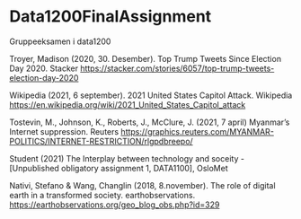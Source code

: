 # Data1200FinalAssignment

Gruppeeksamen i data1200

<!--Kilder-->

Troyer, Madison (2020, 30. Desember). Top Trump Tweets Since Election Day 2020. Stacker https://stacker.com/stories/6057/top-trump-tweets-election-day-2020

Wikipedia (2021, 6 september). 2021 United States Capitol Attack. Wikipedia https://en.wikipedia.org/wiki/2021_United_States_Capitol_attack

Tostevin, M., Johnson, K., Roberts, J., McClure, J. (2021, 7 april) Myanmar’s Internet suppression. Reuters https://graphics.reuters.com/MYANMAR-POLITICS/INTERNET-RESTRICTION/rlgpdbreepo/


Student (2021) The Interplay between technology and soceity - [Unpublished obligatory assignment 1, DATA1100], OsloMet



<!--BildeKilder-->

Nativi, Stefano & Wang, Changlin (2018, 8.november). The role of digital earth in a transformed society. earthobservations. https://earthobservations.org/geo_blog_obs.php?id=329
